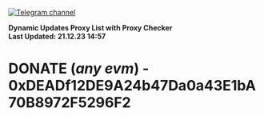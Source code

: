 [![Telegram channel](https://img.shields.io/endpoint?url=https://runkit.io/damiankrawczyk/telegram-badge/branches/master?url=https://t.me/n4z4v0d)](https://t.me/n4z4v0d) 

**Dynamic Updates Proxy List with Proxy Checker**  
**Last Updated: 21.12.23 14:57**

# DONATE (_any evm_) - 0xDEADf12DE9A24b47Da0a43E1bA70B8972F5296F2
